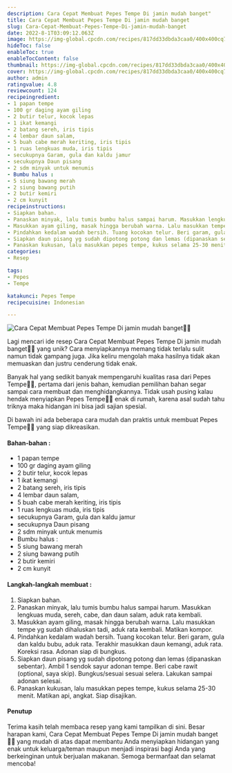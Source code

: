 ```yaml
---
description: Cara Cepat Membuat Pepes Tempe Di jamin mudah banget"
title: Cara Cepat Membuat Pepes Tempe Di jamin mudah banget
slug: Cara-Cepat-Membuat-Pepes-Tempe-Di-jamin-mudah-banget
date: 2022-8-1T03:09:12.063Z
image: https://img-global.cpcdn.com/recipes/817dd33dbda3caa0/400x400cq70/photo.jpg
hideToc: false
enableToc: true
enableTocContent: false
thumbnail: https://img-global.cpcdn.com/recipes/817dd33dbda3caa0/400x400cq70/photo.jpg
cover: https://img-global.cpcdn.com/recipes/817dd33dbda3caa0/400x400cq70/photo.jpg
author: admin
ratingvalue: 4.8
reviewcount: 124
recipeingredient:
- 1 papan tempe
- 100 gr daging ayam giling
- 2 butir telur, kocok lepas
- 1 ikat kemangi
- 2 batang sereh, iris tipis
- 4 lembar daun salam,
- 5 buah cabe merah keriting, iris tipis
- 1 ruas lengkuas muda, iris tipis
- secukupnya Garam, gula dan kaldu jamur
- secukupnya Daun pisang
- 2 sdm minyak untuk menumis
- Bumbu halus :
- 5 siung bawang merah
- 2 siung bawang putih
- 2 butir kemiri
- 2 cm kunyit
recipeinstructions:
- Siapkan bahan.
- Panaskan minyak, lalu tumis bumbu halus sampai harum. Masukkan lengkuas muda, sereh, cabe, dan daun salam, aduk rata kembali.
- Masukkan ayam giling, masak hingga berubah warna. Lalu masukkan tempe yg sudah dihaluskan tadi, aduk rata kembali. Matikan kompor.
- Pindahkan kedalam wadah bersih. Tuang kocokan telur. Beri garam, gula dan kaldu bubu, aduk rata. Terakhir masukkan daun kemangi, aduk rata. Koreksi rasa. Adonan siap di bungkus.
- Siapkan daun pisang yg sudah dipotong potong dan lemas (dipanaskan sebentar). Ambil 1 sendok sayur adonan tempe. Beri cabe rawit (optional, saya skip). Bungkus/sesuai sesuai selera. Lakukan sampai adonan selesai.
- Panaskan kukusan, lalu masukkan pepes tempe, kukus selama 25-30 menit. Matikan api, angkat. Siap disajikan.
categories:
- Resep

tags:
- Pepes
- Tempe

katakunci: Pepes Tempe
recipecuisine: Indonesian

---
```


![Cara Cepat Membuat Pepes Tempe Di jamin mudah banget👩‍🍳](https://img-global.cpcdn.com/recipes/817dd33dbda3caa0/400x400cq70/photo.jpg)

Lagi mencari ide resep Cara Cepat Membuat Pepes Tempe Di jamin mudah banget👩‍🍳 yang unik? Cara menyiapkannya memang tidak terlalu sulit namun tidak gampang juga. Jika keliru mengolah maka hasilnya tidak akan memuaskan dan justru cenderung tidak enak.

Banyak hal yang sedikit banyak mempengaruhi kualitas rasa dari Pepes Tempe👩‍🍳, pertama dari jenis bahan, kemudian pemilihan bahan segar sampai cara membuat dan menghidangkannya. Tidak usah pusing kalau hendak menyiapkan Pepes Tempe👩‍🍳 enak di rumah, karena asal sudah tahu triknya maka hidangan ini bisa jadi sajian spesial.

Di bawah ini ada beberapa cara mudah dan praktis untuk membuat Pepes Tempe👩‍🍳 yang siap dikreasikan.

<!--inarticleads1-->

#### Bahan-bahan :

- 1 papan tempe
- 100 gr daging ayam giling
- 2 butir telur, kocok lepas
- 1 ikat kemangi
- 2 batang sereh, iris tipis
- 4 lembar daun salam,
- 5 buah cabe merah keriting, iris tipis
- 1 ruas lengkuas muda, iris tipis
- secukupnya Garam, gula dan kaldu jamur
- secukupnya Daun pisang
- 2 sdm minyak untuk menumis
- Bumbu halus :
- 5 siung bawang merah
- 2 siung bawang putih
- 2 butir kemiri
- 2 cm kunyit

<!--inarticleads2-->

#### Langkah-langkah membuat :

1. Siapkan bahan.
1. Panaskan minyak, lalu tumis bumbu halus sampai harum. Masukkan lengkuas muda, sereh, cabe, dan daun salam, aduk rata kembali.
1. Masukkan ayam giling, masak hingga berubah warna. Lalu masukkan tempe yg sudah dihaluskan tadi, aduk rata kembali. Matikan kompor.
1. Pindahkan kedalam wadah bersih. Tuang kocokan telur. Beri garam, gula dan kaldu bubu, aduk rata. Terakhir masukkan daun kemangi, aduk rata. Koreksi rasa. Adonan siap di bungkus.
1. Siapkan daun pisang yg sudah dipotong potong dan lemas (dipanaskan sebentar). Ambil 1 sendok sayur adonan tempe. Beri cabe rawit (optional, saya skip). Bungkus/sesuai sesuai selera. Lakukan sampai adonan selesai.
1. Panaskan kukusan, lalu masukkan pepes tempe, kukus selama 25-30 menit. Matikan api, angkat. Siap disajikan.

#### Penutup

Terima kasih telah membaca resep yang kami tampilkan di sini. Besar harapan kami, Cara Cepat Membuat Pepes Tempe Di jamin mudah banget👩‍🍳 yang mudah di atas dapat membantu Anda menyiapkan hidangan yang enak untuk keluarga/teman maupun menjadi inspirasi bagi Anda yang berkeinginan untuk berjualan makanan. Semoga bermanfaat dan selamat mencoba!